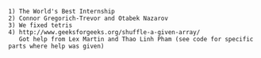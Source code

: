 
    1) The World's Best Internship
    2) Connor Gregorich-Trevor and Otabek Nazarov
    3) We fixed tetris
    4) http://www.geeksforgeeks.org/shuffle-a-given-array/
       Got help from Lex Martin and Thao Linh Pham (see code for specific parts where help was given)
